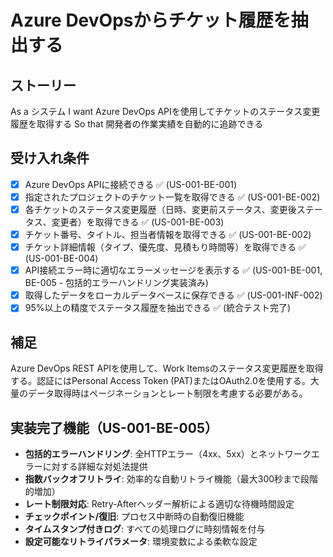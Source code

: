 # Azure DevOpsからチケット履歴を抽出する

## ストーリー
As a システム
I want Azure DevOps APIを使用してチケットのステータス変更履歴を取得する
So that 開発者の作業実績を自動的に追跡できる

## 受け入れ条件
- [x] Azure DevOps APIに接続できる ✅ (US-001-BE-001)
- [x] 指定されたプロジェクトのチケット一覧を取得できる ✅ (US-001-BE-002)
- [x] 各チケットのステータス変更履歴（日時、変更前ステータス、変更後ステータス、変更者）を取得できる ✅ (US-001-BE-003)
- [x] チケット番号、タイトル、担当者情報を取得できる ✅ (US-001-BE-002)
- [x] チケット詳細情報（タイプ、優先度、見積もり時間等）を取得できる ✅ (US-001-BE-004)
- [x] API接続エラー時に適切なエラーメッセージを表示する ✅ (US-001-BE-001, BE-005 - 包括的エラーハンドリング実装済み)
- [x] 取得したデータをローカルデータベースに保存できる ✅ (US-001-INF-002)
- [x] 95%以上の精度でステータス履歴を抽出できる ✅ (統合テスト完了)

## 補足
Azure DevOps REST APIを使用して、Work Itemsのステータス変更履歴を取得する。認証にはPersonal Access Token (PAT)またはOAuth2.0を使用する。大量のデータ取得時はページネーションとレート制限を考慮する必要がある。

## 実装完了機能（US-001-BE-005）
- **包括的エラーハンドリング**: 全HTTPエラー（4xx、5xx）とネットワークエラーに対する詳細な対処法提供
- **指数バックオフリトライ**: 効率的な自動リトライ機能（最大300秒まで段階的増加）
- **レート制限対応**: Retry-Afterヘッダー解析による適切な待機時間設定
- **チェックポイント/復旧**: プロセス中断時の自動復旧機能
- **タイムスタンプ付きログ**: すべての処理ログに時刻情報を付与
- **設定可能なリトライパラメータ**: 環境変数による柔軟な設定